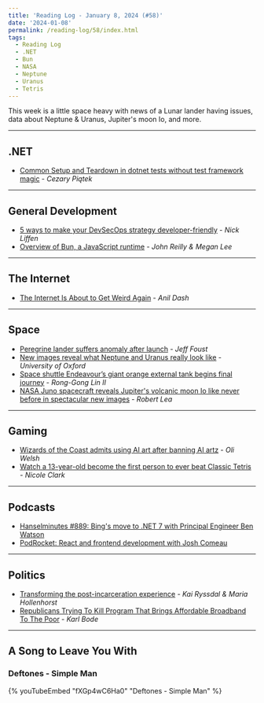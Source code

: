 ```yaml
---
title: 'Reading Log - January 8, 2024 (#58)'
date: '2024-01-08'
permalink: /reading-log/58/index.html
tags:
  - Reading Log
  - .NET
  - Bun
  - NASA
  - Neptune
  - Uranus
  - Tetris
---
```


This week is a little space heavy with news of a Lunar lander having issues, data about Neptune & Uranus, Jupiter's moon Io, and more.
<!-- excerpt -->

---

## .NET

- [Common Setup and Teardown in dotnet tests without test framework magic](https://cezarypiatek.github.io/post/maintainable-test-fixture/) - *Cezary Piątek*

---

## General Development

- [5 ways to make your DevSecOps strategy developer-friendly](https://github.blog/2024-01-05-5-ways-to-make-your-devsecops-strategy-developer-friendly/) - *Nick Liffen*
- [Overview of Bun, a JavaScript runtime](https://blog.johnnyreilly.com/bun-overview) - *John Reilly & Megan Lee*

---

## The Internet

- [The Internet Is About to Get Weird Again](https://www.rollingstone.com/culture/culture-commentary/internet-future-about-to-get-weird-1234938403/) - *Anil Dash*

---

## Space

- [Peregrine lander suffers anomaly after launch](https://spacenews.com/peregrine-lander-suffers-anomaly-after-launch/) - *Jeff Foust*
- [New images reveal what Neptune and Uranus really look like](https://phys.org/news/2024-01-images-reveal-neptune-uranus.html) - *University of Oxford*
- [Space shuttle Endeavour’s giant orange external tank begins final journey](https://www.latimes.com/california/story/2024-01-02/space-shuttle-endeavours-giant-orange-external-tank-begins-final-journey) - *Rong-Gong Lin II*
- [NASA Juno spacecraft reveals Jupiter's volcanic moon Io like never before in spectacular new images](https://www.space.com/nasa-juno-spacecraft-jupiter-moon-io-photos) - *Robert Lea*

---

## Gaming

- [Wizards of the Coast admits using AI art after banning AI artz](https://www.polygon.com/24029754/wizards-coast-magic-the-gathering-ai-art-marketing-image) - *Oli Welsh*
- [Watch a 13-year-old become the first person to ever beat Classic Tetris](https://www.polygon.com/24023080/tetris-record-kill-screen-beat-nes-blue-scuti) - *Nicole Clark*

---

## Podcasts

- [Hanselminutes #889: Bing's move to .NET 7 with Principal Engineer Ben Watson](https://hanselminutes.com/889/bings-move-to-net-7-with-principal-engineer-ben-watson)
- [PodRocket: React and frontend development with Josh Comeau](https://podrocket.logrocket.com/react-and-frontend-development)

---

## Politics

- [Transforming the post-incarceration experience](https://www.marketplace.org/2024/01/03/transforming-the-post-incarceration-experience/) - *Kai Ryssdal & Maria Hollenhorst*
- [Republicans Trying To Kill Program That Brings Affordable Broadband To The Poor](https://www.techdirt.com/2024/01/03/republicans-trying-to-kill-program-that-brings-affordable-broadband-to-the-poor/) - *Karl Bode*

---

## A Song to Leave You With

### Deftones - Simple Man

{% youTubeEmbed "fXGp4wC6Ha0" "Deftones - Simple Man" %}
